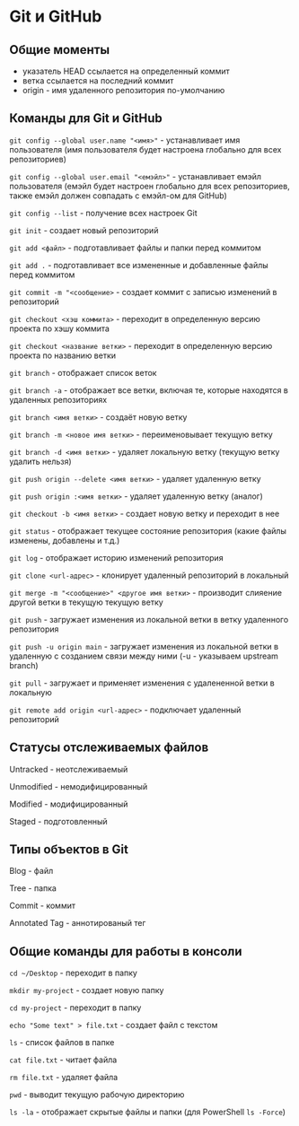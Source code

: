 # Git и GitHub

## Общие моменты
* указатель HEAD ссылается на определенный коммит
* ветка ссылается на последний коммит
* origin - имя удаленного репозитория по-умолчанию

## Команды для Git и GitHub

`git config --global user.name "<имя>"` - устанавливает имя пользователя (имя пользователя будет настроена глобально для всех репозиториев)

`git config --global user.email "<емэйл>"` - устанавливает емэйл пользователя (емэйл будет настроен глобально для всех репозиториев, также емэйл должен совпадать с емэйл-ом для GitHub)

`git config --list` - получение всех настроек Git

`git init` - создает новый репозиторий

`git add <файл>` - подготавливает файлы и папки перед коммитом

`git add .` - подготавливает все измененные и добавленные файлы перед коммитом

`git commit -m "<сообщение>` - создает коммит с записью изменений в репозиторий

`git checkout <хэш коммита>` - переходит в определенную версию проекта по хэшу коммита

`git checkout <название ветки>` - переходит в определенную версию проекта по названию ветки

`git branch` - отображает список веток

`git branch -a` - отображает все ветки, включая те, которые находятся в удаленных репозиториях

`git branch <имя ветки>` - создаёт новую ветку

`git branch -m <новое имя ветки>` - переименовывает текущую ветку

`git branch -d <имя ветки>` - удаляет локальную ветку (текущую ветку удалить нельзя)

`git push origin --delete <имя ветки>` - удаляет удаленную ветку

`git push origin :<имя ветки>` - удаляет удаленную ветку (аналог)

`git checkout -b <имя ветки>` - создает новую ветку и переходит в нее

`git status` - отображает текущее состояние репозитория (какие файлы изменены, добавлены и т.д.)

`git log` - отображает историю изменений репозитория

`git clone <url-адрес>` - клонирует удаленный репозиторий в локальный

`git merge -m "<сообщение>" <другое имя ветки>` - производит слияение другой ветки в текущую текущую ветку

`git push` - загружает изменения из локальной ветки в ветку удаленного репозитория

`git push -u origin main` - загружает изменения из локальной ветки в удаленную с созданием связи между ними (-u - указываем upstream branch)

`git pull` - загружает и применяет изменения с удалененной ветки в локальную

`git remote add origin <url-адрес>` - подключает удаленный репозиторий

## Статусы отслеживаемых файлов

Untracked - неотслеживаемый

Unmodified - немодифицированный

Modified - модифицированный

Staged - подготовленный

## Типы объектов в Git

Blog - файл

Tree - папка

Commit - коммит

Annotated Tag - аннотированый тег

## Общие команды для работы в консоли

`cd ~/Desktop` - переходит в папку

`mkdir my-project` - создает новую папку

`cd my-project` - переходит в папку

`echo "Some text" > file.txt` - создает файл с текстом

`ls` - список файлов в папке

`cat file.txt` - читает файла

`rm file.txt` - удаляет файла

`pwd` - выводит текущую рабочую директорию

`ls -la` - отображает скрытые файлы и папки (для PowerShell `ls -Force`)